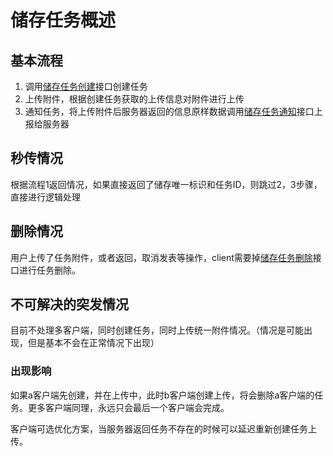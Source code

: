 # 储存任务概述

## 基本流程
1. 调用[储存任务创建](storage-task-create.md)接口创建任务
2. 上传附件，根据创建任务获取的上传信息对附件进行上传
3. 通知任务，将上传附件后服务器返回的信息原样数据调用[储存任务通知](storage-task-notice.md)接口上报给服务器

## 秒传情况
根据流程1返回情况，如果直接返回了储存唯一标识和任务ID，则跳过2，3步骤，直接进行逻辑处理

## 删除情况
用户上传了任务附件，或者返回，取消发表等操作，client需要掉[储存任务删除](storage-task-delete.md)接口进行任务删除。

## 不可解决的突发情况
目前不处理多客户端，同时创建任务，同时上传统一附件情况。（情况是可能出现，但是基本不会在正常情况下出现）

### 出现影响
如果a客户端先创建，并在上传中，此时b客户端创建上传，将会删除a客户端的任务。更多客户端同理，永远只会最后一个客户端会完成。

客户端可选优化方案，当服务器返回任务不存在的时候可以延迟重新创建任务上传。